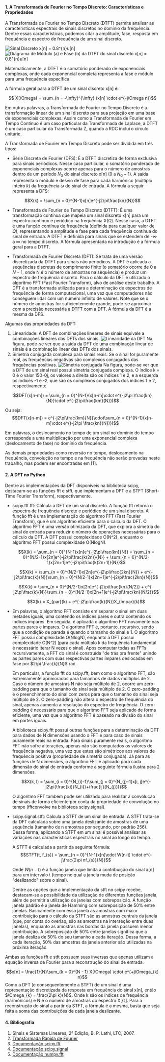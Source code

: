 #### 1. A Transformada de Fourier no Tempo Discreto: Características e Propriedades

A Transformada de Fourier no Tempo Discreto (DTFT) permite analisar as características espectrais de sinais discretos no domínio da frequência. Dentre essas características, podemos citar a amplitude, fase, resposta em frequência e espectro de frequência de um sinal discreto.

![Sinal Discreto $x[n] = 0.8^{n}u[n]$](./sinaldiscreto.png)
![Diagrama de Módulo (a) e Fase (b) da DTFT do sinal discreto $x[n] = 0.8^{n}u[n]$](./espectograma.png)

Matematicamente, a DTFT é o somatório ponderado de exponenciais complexas, onde cada exponencial completa representa a fase e módulo para uma frequência específica.

A fórmula geral para a DTFT de um sinal discreto x[n] é:

$$ X(\Omega) = \sum_{n = -\infty}^{\infty} (x[n] \cdot e^{-j\Omega n})$$

Em outras palavras, a Transformada de Fourier no Tempo Discreto é a transformação linear de um sinal discreto para sua projeção em uma base de exponenciais complexas.  Assim como a Transformada de Fourier em Tempo Contínuo é um caso particular da Transformada de Laplace, a DTFT é um caso particular da Transformada Z, quando a RDC inclui o círculo unitário.

A Transformada de Fourier em Tempo Discreto pode ser dividida em três tipos:
* Série Discreta de Fourier (DFS): É a DTFT discretiza de forma exclusiva para sinais periódicos. Nesse caso particular, o somatório ponderado de exponenciais complexas ocorre apenas para o número de amostras dentro de um período $N_{0}$ do sinal discreto x[n] (0 a $N_{0}-1$). A saída representa o módulo e desvio de fase para cada harmônico (múltiplo inteiro $k$) da frequência $\omega$ do sinal de entrada. A fórmula a seguir representa a DFS:

$$X(k) = \sum_{n = 0}^{N-1}x[n]e^{-j2\pi\frac{kn}{N}}$$
  
* Transformada de Fourier de Tempo Discreto (DTFT): É uma transformação contínua que mapeia um sinal discreto x[n] para um espectro contínuo e periódico na frequência X($\Omega$). Nesse caso, a DTFT é uma função contínua de frequência (definida para qualquer valor de $\Omega$), representando a amplitude e fase para cada frequência contínua do sinal de entrada. A DTFT é definida para sinais que se estendem de -$\infty$ a $\infty$ no tempo discreto. A fórmula apresentada na introdução é a fórmula geral para a DTFT.

* Transformada de Fourier Discreta (DFT): Se trata de uma versão discretizada da DTFT para sinais não periódicos. A DFT é aplicada a sequências discretas de comprimento finito (o somatório ocorre de 0 a $N - 1$, onde N é o número de amostras na sequência) e produz um espectro de frequência discreto. Para o cálculo da DFT é utilizado o algoritmo FFT (Fast Fourier Transform), alvo de análise deste trabalho. A DFT é a transformada utilizada para a determinação de espectros de frequência de forma computacional, uma vez que computadores não conseguem lidar com um número infinito de valores. Note que se o número de amostras for suficientemente grande, pode-se aproximar com a precisão necessária a DTFT com a DFT. A fórmula da DFT é a mesma da DFS.

Algumas das propriedades da DFT:
1. Linearidade: A DFT de combinações lineares de sinais equivale a combinações lineares das DFTs dos sinais.
    ![Linearidade da DFT](./linearidade.png)
    Na figura, pode-se ver que a saída da DFT de uma combinação linear de sinais é a combinação linear das DFTs dos sinais.
2. Simetria conjugada complexa para sinais reais: Se o sinal for puramente real, as frequências negativas são complexos conjugados das frequências positivas.
    ![Simetria conjugada](./simetria.png)
    Na figura, pode-se ver que a DFT de um sinal real possui simetria conjugada complexa. O índice k = 0 é o valor 150-0j, os valores a direita são os índices 1 e 2, e a esquerda os índices -1 e -2, que são os complexos conjugados dos índices 1 e 2, respectivamente.

$$DFT(x[n-m]) = \sum_{n = 0}^{N-1}(x[n-m]\cdot e^{-j2\pi \frac{kn}{N}}\cdot e^{-j2\pi\frac{km}{N}})$$

Ou seja:
$$DFT(x[n-m]) = e^{-j2\pi\frac{km}{N}}\cdot\sum_{n = 0}^{N-1}(x[n-m]\cdot e^{(-j2\pi \frac{kn}{N})})$$

Em palavras, o deslocamento no tempo de um sinal no domínio do tempo corresponde a uma multiplicação por uma exponencial complexa (deslocamento de fase) no domínio da frequência.

As demais propriedades como reversão no tempo, deslocamento na frequência, convolução no tempo e na frequência não serão provadas neste trabalho, mas podem ser encontradas em [1].
#### 2. A DFT no Python

Dentre as implementações da DFT disponíveis na biblioteca scipy, destacam-se as funções fft e stft, que implementam a DFT e a STFT (Short-Time Fourier Transform), respectivamente.

* scipy.fft.fft: Calcula a DFT de um sinal discreto. A função fft retorna o espectro de frequência discreto e periódico de um sinal discreto. A função fft é uma implementação do algoritmo FFT (Fast Fourier Transform), que é um algoritmo eficiente para o cálculo da DFT. O algoritmo FFT é uma versão otimizada da DFT, que explora a simetria do sinal de entrada para reduzir o número de operações necessárias para o cálculo da DFT. A DFT possui complexidade O(N^2), enquanto o algoritmo FFT possui complexidade O(NlogN).


    $$X(k) = \sum_{n = 0}^{N-1}x[n]e^{-j2\pi\frac{kn}{N}} = \sum_{n = 0}^{N/2-1}x[2n]e^{-j2\pi\frac{k(2n)}{N}} + \sum_{n = 0}^{N/2-1}x[2n+1]e^{-j2\pi\frac{k(2n+1)}{N}}$$

    $$X(k) = \sum_{n = 0}^{N/2-1}x[2n]e^{-j2\pi\frac{2kn}{N}} + e^{-j2\pi\frac{k}{N}}\sum_{n = 0}^{N/2-1}x[2n+1]e^{-j2\pi\frac{2kn}{N}}$$

    $$X(k) = \sum_{n = 0}^{N/2-1}x[2n]e^{-j2\pi\frac{kn}{N/2}} + e^{-j2\pi\frac{k}{N}}\sum_{n = 0}^{N/2-1}x[2n+1]e^{-j2\pi\frac{kn}{N/2}}$$

    $$X(k) = X_{par}(k) + e^{-j2\pi\frac{k}{N}}X_{impar}(k)$$
* 
    Em palavras, o algoritmo FFT consiste em separar o sinal em duas metades iguais, uma contendo os índices pares e outra contendo os índices ímpares. Em seguida, é aplicada o algoritmo FFT novamente nas partes pares e ímpares. O algoritmo FFT é, portanto, recursivo, sendo que a condição de parada é quando o tamanho do sinal é 1. O algoritmo FFT possui complexidade O(NlogN), enquanto a DFT possui complexidade O(N^2) (para cada múltiplo k da frequência fundamental é necessário iterar N vezes o sinal). Após computar todas as FFTs recursivamente, a FFT do sinal é construída "de trás pra frente" unindo as partes pares com suas respectivas partes ímpares deslocadas em fase por $2\pi \frac{k}{N}$ rad.

    Em particular, a função fft do scipy.fft, bem como o algoritmo FFT, são extremamente aprimorados para tamanhos de dados múltiplos de 2. Caso o número de amostras N não seja múltiplo de 2, ocorre um zero-padding para que o tamanho do sinal seja múltiplo de 2. O zero-padding é o preenchimento do sinal com zeros para que o tamanho do sinal seja múltiplo de 2. O zero-padding não altera o espectro de frequência do sinal, apenas aumenta a resolução do espectro de frequência. O zero-padding é necessário para que o algoritmo FFT seja aplicado de forma eficiente, uma vez que o algoritmo FFT é baseado na divisão do sinal em partes iguais.

    A biblioteca scipy.fft possui outras funções para a determinação da DFT para dados de N dimensões usando o FFT e para caso de sinais puramente reais na entrada. Para sinais puramente reais, o algoritmo FFT não sofre alterações, apenas não são computados os valores de frequência negativa, uma vez que estes são simétricos aos valores de frequência positiva (propriedade de simetria conjugada). Já para as funções de N dimensões, o algoritmo FFT é aplicado para cada dimensão do sinal de entrada conforme a seguinte fórmula ilustra para 2 dimensões.

    $$X(k, l) = \sum_{i = 0}^{N_{i}-1}\sum_{j = 0}^{N_{j}-1}x[i, j]e^{-j2\pi(\frac{ki}{N_{i}}+\frac{lj}{N_{j}})}$$ 

    O algoritmo FFT também pode ser utilizado para realizar a convolução de sinais de forma eficiente por conta da propriedade de convolução no tempo (fftconvolve na biblioteca scipy.signal).

* scipy.signal.stft: Calcula a STFT de um sinal de entrada. A STFT trata-se da DFT calculada sobre uma janela deslizante de amostras de uma sequência (tamanho de n amostras por segundo, por padrão  256). Dessa forma, aplicando a STFT em um sinal é possível analisar as variações nas características espectrais no sinal ao longo do tempo.

    A STFT é calculada a partir da seguinte fórmula:
    $$STFT(t, f_{s}) = \sum_{n = 0}^{N-1}x[n]\cdot W(n-t) \cdot e^{-j\frac{2\pi nf_{s}}{N}}$$

    Onde $W(n-t)$ é a função janela que limita a contribuição do sinal x[n] para um intervalo t (tempo no qual a janela muda de posição "deslizando" sobre o sinal).

    Dentre as opções que a implementação da stft no scipy recebe, destacam-se a possibilidade da utilização de diferentes funções janela, além de permitir a utilização de janelas com sobreposição. A função janela padrão é a janela de Hamming com sobreposição de 50% entre janelas. Basicamente com essa janela as amostras com maior contribuição para o cálculo da STFT são as amostras centrais da janela (que, por conta do overlap, são as amostras na interseção entre duas janelas), enquanto as amostras nas bordas da janela possuem menor contribuição. A sobreposição de 50% entre janelas significa que a janela desliza de 50% do seu tamanho a cada iteração. Dessa forma, a cada iteração, 50% das amostras da janela anterior são utilizadas na próxima iteração.

Ambas as funções fft e stft possuem suas inversas que apenas utilizam a equação inversa de Fourier para a reconstrução do sinal de entrada.

$$x[n] = \frac{1}{N}\sum_{k = 0}^{N - 1} X(\Omega) \cdot e^{+j\Omega_{k} n}$$
Como a DFT (e consequentemente a STFT) de um sinal é uma representação discretizada da resposta em frequência do sinal x[n], então $\Omega_{k} = \frac{2\pi k}{N}$. Onde k são os índices de frequência (harmônicos) e N é o número de amostras do espectro X[$\Omega$]. 
Para a reconstrução do sinal a partir da STFT, a fórmula é a mesma, basta que seja feita a soma das contribuições de cada janela deslizante. 

#### 4. Bibliografia
1. Sinais e Sistemas Lineares, 2ª Edição, B. P. Lathi, LTC, 2007.
2. [Transformada Rápida de Fourier](https://pt.wikipedia.org/wiki/Transformada_rápida_de_Fourier)
3. [Documentação scipy.fft](https://docs.scipy.org/doc/scipy/reference/fft.html)
4. [Documentação scipy.signal](https://docs.scipy.org/doc/scipy/reference/signal.html)
5. [Documentação numpy.fft](https://numpy.org/doc/stable/reference/routines.fft.html)